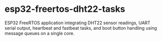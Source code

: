 # esp32-freertos-dht22-tasks
ESP32 FreeRTOS application integrating DHT22 sensor readings, UART serial output, heartbeat and fastbeat tasks, and boot button handling using message queues on a single core.
